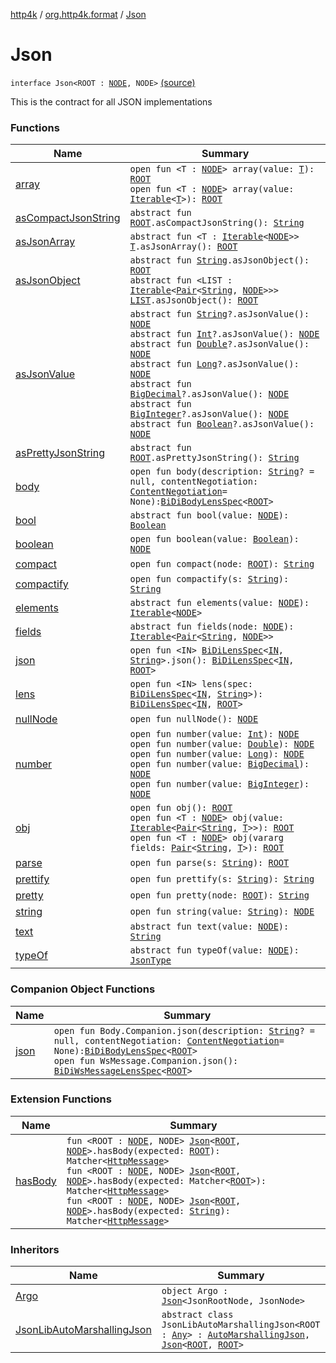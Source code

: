 [http4k](../../index.md) / [org.http4k.format](../index.md) / [Json](./index.md)

# Json

`interface Json<ROOT : `[`NODE`](index.md#NODE)`, NODE>` [(source)](https://github.com/http4k/http4k/blob/master/http4k-core/src/main/kotlin/org/http4k/format/Json.kt#L22)

This is the contract for all JSON implementations

### Functions

| Name | Summary |
|---|---|
| [array](array.md) | `open fun <T : `[`NODE`](index.md#NODE)`> array(value: `[`T`](array.md#T)`): `[`ROOT`](index.md#ROOT)<br>`open fun <T : `[`NODE`](index.md#NODE)`> array(value: `[`Iterable`](https://kotlinlang.org/api/latest/jvm/stdlib/kotlin.collections/-iterable/index.html)`<`[`T`](array.md#T)`>): `[`ROOT`](index.md#ROOT) |
| [asCompactJsonString](as-compact-json-string.md) | `abstract fun `[`ROOT`](index.md#ROOT)`.asCompactJsonString(): `[`String`](https://kotlinlang.org/api/latest/jvm/stdlib/kotlin/-string/index.html) |
| [asJsonArray](as-json-array.md) | `abstract fun <T : `[`Iterable`](https://kotlinlang.org/api/latest/jvm/stdlib/kotlin.collections/-iterable/index.html)`<`[`NODE`](index.md#NODE)`>> `[`T`](as-json-array.md#T)`.asJsonArray(): `[`ROOT`](index.md#ROOT) |
| [asJsonObject](as-json-object.md) | `abstract fun `[`String`](https://kotlinlang.org/api/latest/jvm/stdlib/kotlin/-string/index.html)`.asJsonObject(): `[`ROOT`](index.md#ROOT)<br>`abstract fun <LIST : `[`Iterable`](https://kotlinlang.org/api/latest/jvm/stdlib/kotlin.collections/-iterable/index.html)`<`[`Pair`](https://kotlinlang.org/api/latest/jvm/stdlib/kotlin/-pair/index.html)`<`[`String`](https://kotlinlang.org/api/latest/jvm/stdlib/kotlin/-string/index.html)`, `[`NODE`](index.md#NODE)`>>> `[`LIST`](as-json-object.md#LIST)`.asJsonObject(): `[`ROOT`](index.md#ROOT) |
| [asJsonValue](as-json-value.md) | `abstract fun `[`String`](https://kotlinlang.org/api/latest/jvm/stdlib/kotlin/-string/index.html)`?.asJsonValue(): `[`NODE`](index.md#NODE)<br>`abstract fun `[`Int`](https://kotlinlang.org/api/latest/jvm/stdlib/kotlin/-int/index.html)`?.asJsonValue(): `[`NODE`](index.md#NODE)<br>`abstract fun `[`Double`](https://kotlinlang.org/api/latest/jvm/stdlib/kotlin/-double/index.html)`?.asJsonValue(): `[`NODE`](index.md#NODE)<br>`abstract fun `[`Long`](https://kotlinlang.org/api/latest/jvm/stdlib/kotlin/-long/index.html)`?.asJsonValue(): `[`NODE`](index.md#NODE)<br>`abstract fun `[`BigDecimal`](http://docs.oracle.com/javase/6/docs/api/java/math/BigDecimal.html)`?.asJsonValue(): `[`NODE`](index.md#NODE)<br>`abstract fun `[`BigInteger`](http://docs.oracle.com/javase/6/docs/api/java/math/BigInteger.html)`?.asJsonValue(): `[`NODE`](index.md#NODE)<br>`abstract fun `[`Boolean`](https://kotlinlang.org/api/latest/jvm/stdlib/kotlin/-boolean/index.html)`?.asJsonValue(): `[`NODE`](index.md#NODE) |
| [asPrettyJsonString](as-pretty-json-string.md) | `abstract fun `[`ROOT`](index.md#ROOT)`.asPrettyJsonString(): `[`String`](https://kotlinlang.org/api/latest/jvm/stdlib/kotlin/-string/index.html) |
| [body](body.md) | `open fun body(description: `[`String`](https://kotlinlang.org/api/latest/jvm/stdlib/kotlin/-string/index.html)`? = null, contentNegotiation: `[`ContentNegotiation`](../../org.http4k.lens/-content-negotiation/index.md)` = None): `[`BiDiBodyLensSpec`](../../org.http4k.lens/-bi-di-body-lens-spec/index.md)`<`[`ROOT`](index.md#ROOT)`>` |
| [bool](bool.md) | `abstract fun bool(value: `[`NODE`](index.md#NODE)`): `[`Boolean`](https://kotlinlang.org/api/latest/jvm/stdlib/kotlin/-boolean/index.html) |
| [boolean](boolean.md) | `open fun boolean(value: `[`Boolean`](https://kotlinlang.org/api/latest/jvm/stdlib/kotlin/-boolean/index.html)`): `[`NODE`](index.md#NODE) |
| [compact](compact.md) | `open fun compact(node: `[`ROOT`](index.md#ROOT)`): `[`String`](https://kotlinlang.org/api/latest/jvm/stdlib/kotlin/-string/index.html) |
| [compactify](compactify.md) | `open fun compactify(s: `[`String`](https://kotlinlang.org/api/latest/jvm/stdlib/kotlin/-string/index.html)`): `[`String`](https://kotlinlang.org/api/latest/jvm/stdlib/kotlin/-string/index.html) |
| [elements](elements.md) | `abstract fun elements(value: `[`NODE`](index.md#NODE)`): `[`Iterable`](https://kotlinlang.org/api/latest/jvm/stdlib/kotlin.collections/-iterable/index.html)`<`[`NODE`](index.md#NODE)`>` |
| [fields](fields.md) | `abstract fun fields(node: `[`NODE`](index.md#NODE)`): `[`Iterable`](https://kotlinlang.org/api/latest/jvm/stdlib/kotlin.collections/-iterable/index.html)`<`[`Pair`](https://kotlinlang.org/api/latest/jvm/stdlib/kotlin/-pair/index.html)`<`[`String`](https://kotlinlang.org/api/latest/jvm/stdlib/kotlin/-string/index.html)`, `[`NODE`](index.md#NODE)`>>` |
| [json](json.md) | `open fun <IN> `[`BiDiLensSpec`](../../org.http4k.lens/-bi-di-lens-spec/index.md)`<`[`IN`](json.md#IN)`, `[`String`](https://kotlinlang.org/api/latest/jvm/stdlib/kotlin/-string/index.html)`>.json(): `[`BiDiLensSpec`](../../org.http4k.lens/-bi-di-lens-spec/index.md)`<`[`IN`](json.md#IN)`, `[`ROOT`](index.md#ROOT)`>` |
| [lens](lens.md) | `open fun <IN> lens(spec: `[`BiDiLensSpec`](../../org.http4k.lens/-bi-di-lens-spec/index.md)`<`[`IN`](lens.md#IN)`, `[`String`](https://kotlinlang.org/api/latest/jvm/stdlib/kotlin/-string/index.html)`>): `[`BiDiLensSpec`](../../org.http4k.lens/-bi-di-lens-spec/index.md)`<`[`IN`](lens.md#IN)`, `[`ROOT`](index.md#ROOT)`>` |
| [nullNode](null-node.md) | `open fun nullNode(): `[`NODE`](index.md#NODE) |
| [number](number.md) | `open fun number(value: `[`Int`](https://kotlinlang.org/api/latest/jvm/stdlib/kotlin/-int/index.html)`): `[`NODE`](index.md#NODE)<br>`open fun number(value: `[`Double`](https://kotlinlang.org/api/latest/jvm/stdlib/kotlin/-double/index.html)`): `[`NODE`](index.md#NODE)<br>`open fun number(value: `[`Long`](https://kotlinlang.org/api/latest/jvm/stdlib/kotlin/-long/index.html)`): `[`NODE`](index.md#NODE)<br>`open fun number(value: `[`BigDecimal`](http://docs.oracle.com/javase/6/docs/api/java/math/BigDecimal.html)`): `[`NODE`](index.md#NODE)<br>`open fun number(value: `[`BigInteger`](http://docs.oracle.com/javase/6/docs/api/java/math/BigInteger.html)`): `[`NODE`](index.md#NODE) |
| [obj](obj.md) | `open fun obj(): `[`ROOT`](index.md#ROOT)<br>`open fun <T : `[`NODE`](index.md#NODE)`> obj(value: `[`Iterable`](https://kotlinlang.org/api/latest/jvm/stdlib/kotlin.collections/-iterable/index.html)`<`[`Pair`](https://kotlinlang.org/api/latest/jvm/stdlib/kotlin/-pair/index.html)`<`[`String`](https://kotlinlang.org/api/latest/jvm/stdlib/kotlin/-string/index.html)`, `[`T`](obj.md#T)`>>): `[`ROOT`](index.md#ROOT)<br>`open fun <T : `[`NODE`](index.md#NODE)`> obj(vararg fields: `[`Pair`](https://kotlinlang.org/api/latest/jvm/stdlib/kotlin/-pair/index.html)`<`[`String`](https://kotlinlang.org/api/latest/jvm/stdlib/kotlin/-string/index.html)`, `[`T`](obj.md#T)`>): `[`ROOT`](index.md#ROOT) |
| [parse](parse.md) | `open fun parse(s: `[`String`](https://kotlinlang.org/api/latest/jvm/stdlib/kotlin/-string/index.html)`): `[`ROOT`](index.md#ROOT) |
| [prettify](prettify.md) | `open fun prettify(s: `[`String`](https://kotlinlang.org/api/latest/jvm/stdlib/kotlin/-string/index.html)`): `[`String`](https://kotlinlang.org/api/latest/jvm/stdlib/kotlin/-string/index.html) |
| [pretty](pretty.md) | `open fun pretty(node: `[`ROOT`](index.md#ROOT)`): `[`String`](https://kotlinlang.org/api/latest/jvm/stdlib/kotlin/-string/index.html) |
| [string](string.md) | `open fun string(value: `[`String`](https://kotlinlang.org/api/latest/jvm/stdlib/kotlin/-string/index.html)`): `[`NODE`](index.md#NODE) |
| [text](text.md) | `abstract fun text(value: `[`NODE`](index.md#NODE)`): `[`String`](https://kotlinlang.org/api/latest/jvm/stdlib/kotlin/-string/index.html) |
| [typeOf](type-of.md) | `abstract fun typeOf(value: `[`NODE`](index.md#NODE)`): `[`JsonType`](../-json-type/index.md) |

### Companion Object Functions

| Name | Summary |
|---|---|
| [json](json.md) | `open fun Body.Companion.json(description: `[`String`](https://kotlinlang.org/api/latest/jvm/stdlib/kotlin/-string/index.html)`? = null, contentNegotiation: `[`ContentNegotiation`](../../org.http4k.lens/-content-negotiation/index.md)` = None): `[`BiDiBodyLensSpec`](../../org.http4k.lens/-bi-di-body-lens-spec/index.md)`<`[`ROOT`](index.md#ROOT)`>`<br>`open fun WsMessage.Companion.json(): `[`BiDiWsMessageLensSpec`](../../org.http4k.lens/-bi-di-ws-message-lens-spec/index.md)`<`[`ROOT`](index.md#ROOT)`>` |

### Extension Functions

| Name | Summary |
|---|---|
| [hasBody](../../org.http4k.hamkrest/has-body.md) | `fun <ROOT : `[`NODE`](../../org.http4k.hamkrest/has-body.md#NODE)`, NODE> `[`Json`](./index.md)`<`[`ROOT`](../../org.http4k.hamkrest/has-body.md#ROOT)`, `[`NODE`](../../org.http4k.hamkrest/has-body.md#NODE)`>.hasBody(expected: `[`ROOT`](../../org.http4k.hamkrest/has-body.md#ROOT)`): Matcher<`[`HttpMessage`](../../org.http4k.core/-http-message/index.md)`>`<br>`fun <ROOT : `[`NODE`](../../org.http4k.hamkrest/has-body.md#NODE)`, NODE> `[`Json`](./index.md)`<`[`ROOT`](../../org.http4k.hamkrest/has-body.md#ROOT)`, `[`NODE`](../../org.http4k.hamkrest/has-body.md#NODE)`>.hasBody(expected: Matcher<`[`ROOT`](../../org.http4k.hamkrest/has-body.md#ROOT)`>): Matcher<`[`HttpMessage`](../../org.http4k.core/-http-message/index.md)`>`<br>`fun <ROOT : `[`NODE`](../../org.http4k.hamkrest/has-body.md#NODE)`, NODE> `[`Json`](./index.md)`<`[`ROOT`](../../org.http4k.hamkrest/has-body.md#ROOT)`, `[`NODE`](../../org.http4k.hamkrest/has-body.md#NODE)`>.hasBody(expected: `[`String`](https://kotlinlang.org/api/latest/jvm/stdlib/kotlin/-string/index.html)`): Matcher<`[`HttpMessage`](../../org.http4k.core/-http-message/index.md)`>` |

### Inheritors

| Name | Summary |
|---|---|
| [Argo](../-argo/index.md) | `object Argo : `[`Json`](./index.md)`<JsonRootNode, JsonNode>` |
| [JsonLibAutoMarshallingJson](../-json-lib-auto-marshalling-json/index.md) | `abstract class JsonLibAutoMarshallingJson<ROOT : `[`Any`](https://kotlinlang.org/api/latest/jvm/stdlib/kotlin/-any/index.html)`> : `[`AutoMarshallingJson`](../-auto-marshalling-json/index.md)`, `[`Json`](./index.md)`<`[`ROOT`](../-json-lib-auto-marshalling-json/index.md#ROOT)`, `[`ROOT`](../-json-lib-auto-marshalling-json/index.md#ROOT)`>` |
